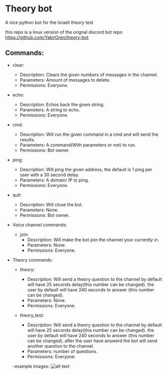# Theory bot
A nice python bot for the Israeli theory test

this repo is a linux version of the orignal discord bot repo 
https://github.com/YakirOren/theory-bot

## Commands:
- clear:
  - Description: Clears the given numbers of messages in the channel.
  - Parameters: Amount of messages to delete.
  - Permissions: Everyone.

- echo:
  - Description: Echos back the given string.
  - Parameters: A string to echo.
  - Permissions: Everyone.

- cmd:
  - Description: Will run the given command in a cmd and will send the results.
  - Parameters: A command(With parameters or not) to run.
  - Permissions: Bot owner.

- ping:
  - Description: Will ping the given address, the default is 1 ping per user with a 30 second delay.
  - Parameters: A domain/ IP to ping.
  - Permissions: Everyone.

- quit:
  - Description: Will close the bot.
  - Parameters: None.
  - Permissions: Bot owner.
  
- Voice channel commands:
  - join:
    - Description: Will make the bot join the channel your currently in.
    - Parameters: None.
    - Permissions: Everyone.

- Theory commands:
  - theory:
    - Description: Will send a theory question to the channel by default will have 25 seconds delay(this number can be changed).
      the user by default will have 240 seconds to answer (this number can be changed).
    - Parameters: None.
    - Permissions: Everyone.
    
   - theory_test:
      - Description: Will send a theory question to the channel by default will have 25 seconds delay(this number can be changed).
        the user by default will have 240 seconds to answer (this number can be changed).
        after the user have answerd the bot will send another question to the channel.
      - Parameters: number of questions.
      - Permissions: Everyone.
    
   -example images:
      ![alt text](https://discordapp.com/channels/450725919020023813/450725919678791681/628520945564385290.png)
